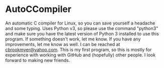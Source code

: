 # AutoCCompiler
An automatic C compiler for Linux, so you can save yourself a headache and some typing. 
Uses Python v3, so please use the command "python3" and make sure you have the latest version of Python 3 installed to use this program. 
If something doesn't work, let me know. If you have any improvements, let me know as well. I can be reached at cbrookmyer@yahoo.com. 
This is my first program, so this is mostly for experience with working with GitHub and (hopefully) other people. I look forward to making new friends.
